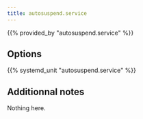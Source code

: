 ```yaml
---
title: autosuspend.service
---
```


{{% provided_by "autosuspend.service" %}}

## Options

{{% systemd_unit "autosuspend.service" %}}

## Additionnal notes

Nothing here.